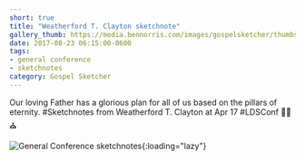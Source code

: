 ```yaml
---
short: true
title: "Weatherford T. Clayton sketchnote"
gallery_thumb: https://media.bennorris.com/images/gospelsketcher/thumbs/apr-17-1-clayton.jpg
date: 2017-08-23 06:15:00-0600
tags:
- general conference
- sketchnotes
category: Gospel Sketcher
---
```


Our loving Father has a glorious plan for all of us based on the pillars of eternity. #Sketchnotes from Weatherford T. Clayton at Apr 17 #LDSConf ✍🏼⛪️

![General Conference sketchnotes](https://media.bennorris.com/images/gospelsketcher/general-conference/apr-2017/apr-17-1-clayton.jpg){:loading="lazy"}
